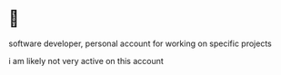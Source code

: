 # 🦉

software developer, personal account for working on specific projects

i am likely not very active on this account
